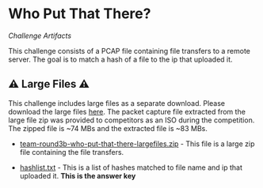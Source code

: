 # Who Put That There?

*Challenge Artifacts*

This challenge consists of a PCAP file containing file transfers to a remote server.  The goal is to match a hash of a file to the ip that uploaded it.

## ⚠️ Large Files ⚠️
This challenge includes large files as a separate download. Please download the large files [here](https://presidentscup.cisa.gov/files/pc5/teams-round3b-who-put-that-there-largefiles.zip). The packet capture file extracted from the large file zip was provided to competitors as an ISO during the competition. The zipped file is ~74 MBs and the extracted file is ~83 MBs.

- [team-round3b-who-put-that-there-largefiles.zip](https://presidentscup.cisa.gov/files/pc5/teams-round3b-who-put-that-there-largefiles.zip) - This file is a large zip file containing the file transfers.

- [hashlist.txt](./hashlist.txt) - This is a list of hashes matched to file name and ip that uploaded it.  **This is the answer key**
